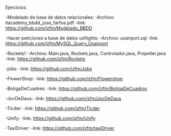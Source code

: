 Ejercicios:

-Modelado de base de datos relacionales: 
    -Archivo: itacademy_bbdd_jose_farfus.pdf
    -link: https://github.com/jzfm/Modelado_BBDD

-Hacer peticiones a base de datos usflights:
    -Archivo: usairport.sql
    -link: https://github.com/jzfm/MySQL_Query_Usairport

-Rockets!:
    -Archivo: Main.java, Rockets.java, Controlador.java, Propeller.java
    -link: https://github.com/jzfm/Rockets

-jobs:
    -link: https://github.com/jzfm/Jobs

-FlowerShop:
    -link: https://github.com/jzfm/Flowershop

-BotigaDeCuadres:
    -link: https://github.com/jzfm/BotigaDeCuadros

-JocDeDaus:
    -link: https://github.com/jzfm/JocDeDaus

-Ticder:
    -link: https://github.com/jzfm/Ticder

-Unify:
    -link: https://github.com/jzfm/Unify

-TaxiDriver:
    -link: https://github.com/jzfm/taxiDriver